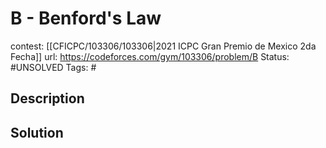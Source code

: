 # B - Benford's Law

contest: [[CFICPC/103306/103306|2021 ICPC Gran Premio de Mexico 2da Fecha]]
url: https://codeforces.com/gym/103306/problem/B
Status: #UNSOLVED
Tags: #

## Description

## Solution

